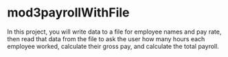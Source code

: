 # mod3payrollWithFile
In this project, you will write data to a file for employee names and pay rate, then read that data from the file to ask the user how many hours each employee worked, calculate their gross pay, and calculate the total payroll.
